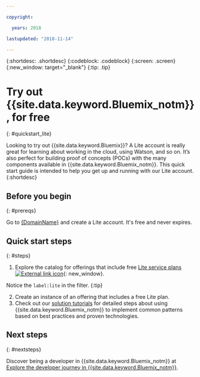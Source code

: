 ```yaml
---

copyright:

  years: 2018

lastupdated: "2018-11-14"

---
```


{:shortdesc: .shortdesc}
{:codeblock: .codeblock}
{:screen: .screen}
{:new_window: target="_blank"}
{:tip: .tip}


# Try out {{site.data.keyword.Bluemix_notm}}, for free
{: #quickstart_lite}

Looking to try out {{site.data.keyword.Bluemix}}? A Lite account is really great for learning about working in the cloud, using Watson, and so on. It’s also perfect for building proof of concepts (POCs) with the many components available in {{site.data.keyword.Bluemix_notm}}. This quick start guide is intended to help you get up and running with our Lite account.  
{:shortdesc}  

## Before you begin
{: #prereqs}

Go to [{DomainName}]({DomainName}) and create a Lite account. It's free and never expires.

## Quick start steps
{: #steps}

1. Explore the catalog for offerings that include free [Lite service plans ![External link icon](../icons/launch-glyph.svg "External link icon")](https://{DomainName}/catalog/?search=label:lite){: new_window}.
  
  Notice the `label:lite` in the filter.
  {:tip}

2. Create an instance of an offering that includes a free Lite plan.
3. Check out our [solution tutorials](/docs/tutorials/index.html) for detailed steps about using {{site.data.keyword.Bluemix_notm}} to implement common patterns based on best practices and proven technologies. 


## Next steps
{: #nextsteps}

Discover being a developer in {{site.data.keyword.Bluemix_notm}} at [Explore the developer journey in {{site.data.keyword.Bluemix_notm}}](/docs/overview/dev-journey.html#dev-journey). 


